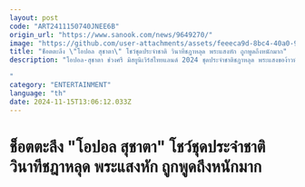 ```yaml
---
layout: post
code: "ART2411150740JNEE6B"
origin_url: "https://www.sanook.com/news/9649270/"
image: "https://github.com/user-attachments/assets/feeeca9d-8bc4-40a0-92ef-94ade6ca8008"
title: "ช็อตตะลึง \"โอปอล สุชาตา\" โชว์ชุดประจำชาติ วินาทีชฎาหลุด พระแสงหัก ถูกพูดถึงหนักมาก"
description: "โอปอล-สุชาตา ช่วงศรี มิสยูนิเวิร์สไทยแลนด์ 2024 ชุดประจำชาติชฎาหลุด พระแสงของ้าวหัก ชาวเน็ตแฟนนางงามพูดถึงหนักมาก

"
category: "ENTERTAINMENT"
language: "th"
date: 2024-11-15T13:06:12.033Z
---
```


# ช็อตตะลึง "โอปอล สุชาตา" โชว์ชุดประจำชาติ วินาทีชฎาหลุด พระแสงหัก ถูกพูดถึงหนักมาก